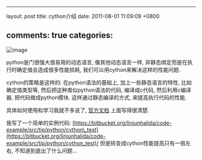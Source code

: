 
---
layout: post
title: cython介绍
date: 2011-08-01 11:09:09 +0800

comments: true
categories: 
---

![image](http://docs.cython.org/_static/cython-logo-light.png)

python是门很强大很易用的动态语言, 像其他动态语言一样,
非静态绑定而是在执行时确定值会造成很多性能损耗,
我们可以用cython来解决这样的性能问题.

cython的策略是这样的: 在python语法的基础上, 加上一些静态语言的特性,
比如确定值类型等, 然后把这种类似python语法的代码, 编译成c代码,
然后利用c编译器, 把代码做成python模块. 这样通过静态编译的方式,
来提高执行代码的性能.

具体如何使用和学习我就不多说了,
[官方文档](http://docs.cython.org/index.html) 上面写得很清楚.

我写了一个简单的实例代码:
[https://bitbucket.org/linjunhalida/code-example/src/tip/python/cython\_test](https://bitbucket.org/linjunhalida/code-example/src/tip/python/cython_test)/
但是转变成cython性能提高只有一倍左右, 不知道到底出了什么问题...
